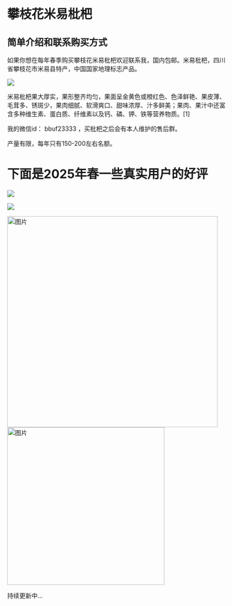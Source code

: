 # 攀枝花米易枇杷

## 简单介绍和联系购买方式

如果你想在每年春季购买攀枝花米易枇杷欢迎联系我，国内包邮。米易枇杷，四川省攀枝花市米易县特产，中国国家地理标志产品。

![](https://files.mdnice.com/user/59/29dc1a91-f4cd-4a2f-94d3-862fe3bd8a6e.png)

米易枇杷果大厚实，果形整齐均匀，果面呈金黄色或橙红色、色泽鲜艳、果皮薄、毛茸多、锈斑少，果肉细腻、软滑爽口、甜味浓厚、汁多鲜美；果肉、果汁中还富含多种维生素、蛋白质、纤维素以及钙、磷、钾、铁等营养物质。[1]

我的微信id： bbuf23333 ，买枇杷之后会有本人维护的售后群。

产量有限，每年只有150-200左右名额。

# 下面是2025年春一些真实用户的好评

![](https://files.mdnice.com/user/59/88b38667-2fdd-4bb3-a16d-3d4242e4273b.png)

![](https://files.mdnice.com/user/59/69832df2-5c29-4324-9ef2-cb89d0c1b22a.png)

<img width="486" alt="图片" src="https://github.com/user-attachments/assets/dc1531da-0888-43ee-9ab6-dba1318bf76a" />

<img width="363" alt="图片" src="https://github.com/user-attachments/assets/39604e64-4b52-4962-aadc-735359600f5b" />

持续更新中...

